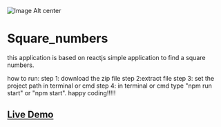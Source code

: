 ![Image Alt center](https://encrypted-tbn0.gstatic.com/images?q=tbn:ANd9GcQkal_MKdkr5Cq3bAZeb9i4iZvwvPLfitbyrA&s)

# Square_numbers
this application is based on reactjs
simple application to find a square numbers.

how to run:
step 1: download the zip file
step 2:extract file 
step 3: set the project path in terminal or cmd
step 4: in terminal or cmd type "npm run start" or "npm start".
happy coding!!!!!
## **[Live Demo]( https://anjan816.github.io/Square_numbers/)**
